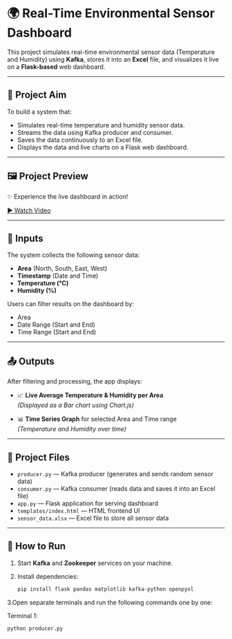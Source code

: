 # 🌍 Real-Time Environmental Sensor Dashboard

This project simulates real-time environmental sensor data (Temperature and Humidity) using **Kafka**, stores it into an **Excel** file, and visualizes it live on a **Flask-based** web dashboard.

---

## 🎯 Project Aim

To build a system that:

- Simulates real-time temperature and humidity sensor data.
- Streams the data using Kafka producer and consumer.
- Saves the data continuously to an Excel file.
- Displays the data and live charts on a Flask web dashboard.

---

## 🖼️ Project Preview

✨ Experience the live dashboard in action!  

[▶️ Watch Video](https://drive.google.com/file/d/1lbbNe4jnOeaEC-amoisPeo4yI5rydCI2/view?usp=drive_link)

---

## 🔢 Inputs

The system collects the following sensor data:

- **Area** (North, South, East, West)
- **Timestamp** (Date and Time)
- **Temperature (°C)**
- **Humidity (%)**

Users can filter results on the dashboard by:

- Area
- Date Range (Start and End)
- Time Range (Start and End)

---

## 📤 Outputs

After filtering and processing, the app displays:

- 📈 **Live Average Temperature & Humidity per Area**  
  *(Displayed as a Bar chart using Chart.js)*

- 📊 **Time Series Graph** for selected Area and Time range  
  *(Temperature and Humidity over time)*

---

## 📂 Project Files

- `producer.py` — Kafka producer (generates and sends random sensor data)
- `consumer.py` — Kafka consumer (reads data and saves it into an Excel file)
- `app.py` — Flask application for serving dashboard
- `templates/index.html` — HTML frontend UI
- `sensor_data.xlsx` — Excel file to store all sensor data

---

## 🚀 How to Run

1. Start **Kafka** and **Zookeeper** services on your machine.

2. Install dependencies:
   ```bash
   pip install flask pandas matplotlib kafka-python openpyxl
3.Open separate terminals and run the following commands one by one:

Terminal 1:
  ```bash
python producer.py
